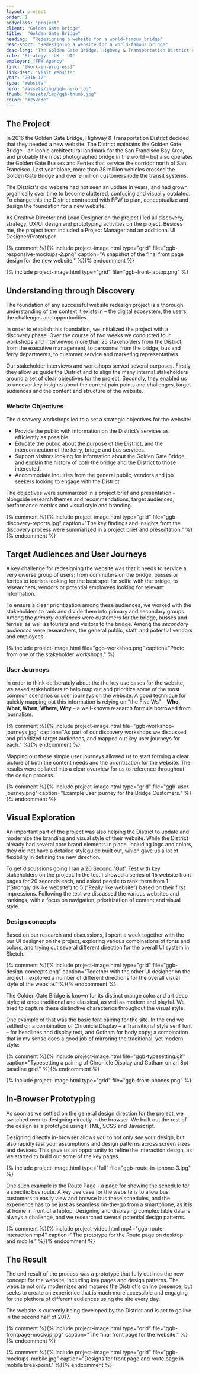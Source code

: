 ```yaml
---
layout: project
order: 1
bodyclass: "project"
client: "Golden Gate Bridge"
title:  "Golden Gate Bridge"
heading:  "Redesigning a website for a world-famous bridge"
desc-short: "Redesigning a website for a world-famous bridge"
desc-long: "The Golden Gate Bridge, Highway & Transportation District needed a new website to better service the many visitors and travellers using their transportation services daily."
role: "Strategy · UX · UI"
employer: "FFW Agency"
link: "[Work-in-progress]"
link-desc: "Visit Website"
year: "2016-17"
type: "Website"
hero: "/assets/img/ggb-hero.jpg"
thumb: "/assets/img/ggb-thumb.jpg"
color: "#252c3e"
---
```


## The Project
In 2016 the Golden Gate Bridge, Highway & Transportation District decided that they needed a new website. The District maintains the Golden Gate Bridge - an iconic architectural landmark for the San Francisco Bay Area, and probably the most photographed bridge in the world – but also operates the Golden Gate Busses and Ferries that service the corridor north of San Francisco. Last year alone, more than 38 million vehicles crossed the Golden Gate Bridge and over 9 million customers rode the transit systems.

The District's old website had not seen an update in years, and had grown organically over time to become cluttered, confusing and visually outdated. To change this the District contracted with FFW to plan, conceptualize and design the foundation for a new website.

As Creative Director and Lead Designer on the project I led all discovery, strategy, UX/UI design and prototyping activities on the project. Besides me, the project team included a Project Manager and an additional UI Designer/Prototyper.

{% comment %}{% include project-image.html type="grid" file="ggb-responsive-mockups-2.png" caption="A snapshot of the final front page design for the new website." %}{% endcomment %}

{% include project-image.html type="grid" file="ggb-front-laptop.png" %}

## Understanding through Discovery
The foundation of any successful website redesign project is a thorough understanding of the context it exists in – the digital ecosystem, the users, the challenges and opportunities.

In order to etablish this foundation, we initialized the project with a discovery phase. Over the course of two weeks we conducted four workshops and interviewed more than 25 stakeholders from the District; from the executive management, to personnel from the bridge, bus and ferry departments, to customer service and marketing representatives.

Our stakeholder interviews and workshops served several purposes. Firstly, they allow us guide the District and to align the many internal stakeholders around a set of clear objectives for the project. Secondly, they enabled us to uncover key insights about the current pain points and challenges, target audiences and the content and structure of the website.

### Website Objectives
The discovery workshops led to a set a strategic objectives for the website:

+ Provide the public with information on the District’s services as efficiently as possible.
+ Educate the public about the purpose of the District, and the interconnection of the ferry, bridge and bus services.
+ Support visitors looking for information about the Golden Gate Bridge, and explain the history of both the bridge and the District to those interested.
+ Accommodate inquiries from the general public, vendors and job seekers looking to engage with the District.

The objectives were summarized in a project brief and presentation – alongside research themes and recommendations, target audiences, performance metrics and visual style and branding.

{% comment %}{% include project-image.html type="grid" file="ggb-discovery-reports.jpg" caption="The key findings and insights from the discovery process were summarized in a project brief and presentation." %}{% endcomment %}

<!-- ## Findings and Themes
Outside of the general objectives, our discovery activities also revealed several high-level themes for the website redesign. We summarized these findings in a discovery brief that served as an executive summary of strategic challenges and considerations for the redesign.

### Information Architecture and Findability
The old website is not very easily navigable, which is generally attributed to four factors: an inconsistent information architecture, unclear labeling of menu items and sections, slack of prioritization of content on behalf of the users, and a subpar search functionality.

### Transportation and Tourism Duality
The District has a unique set of challenges, given the duality of its service offerings – at once a transporation agency and a tourist monument. This duality in the communication situation means that the website must accommodate a broad range of audiences, content and user journeys, which the old website doesn't do very succesfully.

### Engaging Visuals and Dynamic Content
The old website is seen as outdated and clunky, and it fails to leverage the amazing potential for visual and dynamic content offered by the bridge and the unique visual style. -->

## Target Audiences and User Journeys
A key challenge for redesigning the website was that it needs to service a very diverse group of users; from commuters on the bridge, busses or ferries to tourists looking for the best spot for selfie with the bridge, to researchers, vendors or potential employees looking for relevant information.

To ensure a clear prioritization among these audiences, we worked with the stakeholders to rank and divide them into primary and secondary groups. Among the *primary audiences* were customers for the bridge, busses and ferries, as well as tourists and visitors to the bridge. Among the *secondary audiences* were researchers, the general public, staff, and potential vendors and employees.

{% include project-image.html file="ggb-workshop.png" caption="Photo from one of the stakeholder workshops." %}

### User Journeys
In order to think deliberately about the the key use cases for the website, we asked stakeholders to help map out and prioritize some of the most common scenarios or user journeys on the website. A good technique for quickly mapping out this information is relying on "the Five Ws" – **Who, What, When, Where, Why** – a well-known research formula borrowed from journalism.

{% comment %}{% include project-image.html file="ggb-workshop-journeys.jpg" caption="As part of our discovery workshops we discussed and prioritized target audiences, and mapped out key user journeys for each." %}{% endcomment %}

Mapping out these simple user journeys allowed us to start forming a clear picture of both the content needs and the prioritization for the website. The results were collated into a clear overview for us to reference throughout the design process.

{% comment %}{% include project-image.html type="grid" file="ggb-user-journey.png" caption="Example user journey for the Bridge Customers." %}{% endcomment %}

## Visual Exploration
An important part of the project was also helping the District to update and modernize the branding and visual style of their website. While the District already had several core brand elements in place, including logo and colors, they did not have a detailed styleguide built out, which gave us a lot of flexibility in defining the new direction.

To get discussions going I ran a [20 Second "Gut" Test](http://goodkickoffmeetings.com/2010/04/the-20-second-gut-test/) with key stakeholders on the project. In the test I showed a series of 15 website front pages for 20 seconds each, and asked people to rank them from 1 (“Strongly dislike website”) to 5 (“Really like website”) based on their first impressions. Following the test we discussed the various websites and rankings, with a focus on navigation, prioritization of content and visual style.

### Design concepts
Based on our research and discussions, I spent a week together with the our UI designer on the project, exploring various combinations of fonts and colors, and trying out several different direction for the overall UI system in Sketch.

{% comment %}{% include project-image.html type="grid" file="ggb-design-concepts.png" caption="Together with the other UI designer on the project, I explored a number of different directions for the overall visual style of the website." %}{% endcomment %}

The Golden Gate Bridge is known for its distinct orange color and art deco style; at once traditional and classical, as well as modern and playful. We tried to capture these distinctive characterics throughout the visual style.

One example of that was the basic font pairing for the site. In the end we settled on a combination of Chronicle Display – a Transitional style serif font – for headlines and display text, and Gotham for body copy; a combination that in my sense does a good job of mirroring the traditional, yet modern style:


{% comment %}{% include project-image.html file="ggb-typesetting.gif" caption="Typesetting a pairing of Chronicle Display and Gotham on an 8pt baseline grid." %}{% endcomment %}

{% include project-image.html type="grid" file="ggb-front-phones.png" %}

## In-Browser Prototyping
As soon as we settled on the general design direction for the project, we switched over to designing directly in the browser. We built out the rest of the design as a prototype using HTML, SCSS and Javascript.

Designing directly in-browser allows you to not only _see_ your design, but also rapidly _test_ your assumptions and design patterns across screen sizes and devices. This gave us an opportunity to refine the interaction design, as we started to build out some of the key pages.

{% include project-image.html type="full" file="ggb-route-in-iphone-3.jpg" %}

One such example is the Route Page - a page for showing the schedule for a specific bus route. A key use case for the website is to allow bus customers to easily view and browse bus these schedules, and the experience has to be just as seamless on-the-go from a smartphone, as it is at home in front of a laptop. Designing and displaying complex table data is always a challenge, and we researched several potential design patterns.

{% comment %}{% include project-video.html mp4="ggb-route-interaction.mp4" caption="The prototype for the Route page on desktop and mobile." %}{% endcomment %}

## The Result
The end result of the process was a prototype that fully outlines the new concept for the website, including key pages and design patterns. The website not only modernizes and matures the District's online presence, but seeks to create an experience that is much more accessible and engaging for the plethora of different audiences using the site every day.

The website is currently being developed by the District and is set to go live in the second half of 2017.

{% comment %}{% include project-image.html type="grid" file="ggb-frontpage-mockup.jpg" caption="The final front page for the website." %}{% endcomment %}

{% comment %}{% include project-image.html type="grid" file="ggb-mockups-mobile.jpg" caption="Designs for front page and route page in mobile breakpoint." %}{% endcomment %}
